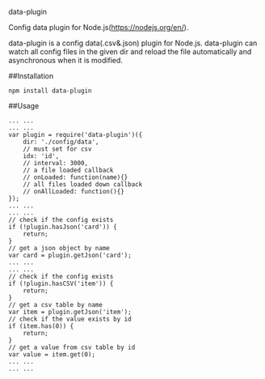 data-plugin

Config data plugin for Node.js(https://nodejs.org/en/).

data-plugin is a config data(.csv&.json) plugin for Node.js. data-plugin can watch all config files in the given dir and reload the file automatically and asynchronous when it is modified. 

##Installation

```
npm install data-plugin
```

##Usage

```
... ...
... ...
var plugin = require('data-plugin')({
    dir: './config/data',
    // must set for csv
    idx: 'id',
    // interval: 3000,
    // a file loaded callback
    // onLoaded: function(name){}
    // all files loaded down callback
    // onAllLoaded: function(){}
});
... ...
... ...
// check if the config exists 
if (!plugin.hasJson('card')) {
    return;
}
// get a json object by name
var card = plugin.getJson('card');
... ...
... ...
// check if the config exists 
if (!plugin.hasCSV('item')) {
    return;
}
// get a csv table by name
var item = plugin.getJson('item');
// check if the value exists by id
if (item.has(0)) {
    return;
}
// get a value from csv table by id
var value = item.get(0);
... ...
... ...
```
